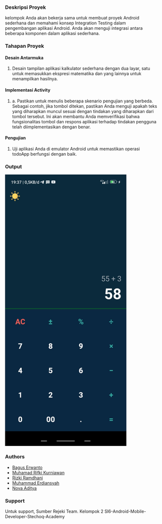 
### Deskripsi Proyek

kelompok Anda akan bekerja sama untuk membuat proyek Android sederhana dan memahami konsep Integration Testing dalam pengembangan aplikasi Android. Anda akan menguji integrasi antara beberapa komponen dalam aplikasi sederhana. 

### Tahapan Proyek

#### Desain Antarmuka
1.	Desain tampilan aplikasi kalkulator sederhana dengan dua layar, satu untuk memasukkan ekspresi matematika dan yang lainnya untuk menampilkan hasilnya.

#### Implementasi Activity
1.	a.	Pastikan untuk menulis beberapa skenario pengujian yang berbeda. Sebagai contoh, jika tombol ditekan, pastikan Anda menguji apakah teks yang diharapkan muncul sesuai dengan tindakan yang diharapkan dari tombol tersebut. Ini akan membantu Anda memverifikasi bahwa fungsionalitas tombol dan respons aplikasi terhadap tindakan pengguna telah diimplementasikan dengan benar.


#### Pengujian
1.	Uji aplikasi Anda di emulator Android untuk memastikan operasi todoApp berfungsi dengan baik.

### Output
<p float="left">
  <img src="https://github.com/sumber-rejeki/TKM09-Aplikasi-Kalkulator/blob/d04609a12b24f42a1c8faafebac8170085214d50/k_night.jpg?raw=true" alt="Night" width="400"/>
</p>

### Authors

- [Bagus Erwanto](https://www.github.com/volumeee)
- [Muhamad Rifki Kurniawan](https://github.com/mrifki2204)
- [Rizki Ramdhani](https://github.com/RizkiRamdhani05)
- [Muhammad Erdiansyah](https://github.com/erdiansyahm)
- [Nova Aditya](https://github.com/NVdty)

### Support

Untuk support, Sumber Rejeki Team. Kelompok 2 SI6-Android-Mobile-Developer-Stechoq-Academy
